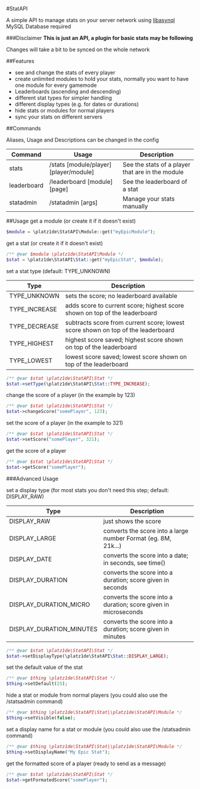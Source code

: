 #StatAPI

A simple API to manage stats on your server network using [libasynql](https://github.com/poggit/libasynql)<br>
MySQL Database required

###Disclaimer
**This is just an API, a plugin for basic stats may be following**

Changes will take a bit to be synced on the whole network

##Features

* see and change the stats of every player
* create unlimited modules to hold your stats, normally you want to have one module for every gamemode
* Leaderboards (ascending and descending)
* different stat types for simpler handling
* different display types (e.g. for dates or durations)
* hide stats or modules for normal players
* sync your stats on different servers

##Commands

Aliases, Usage and Descriptions can be changed in the config

Command | Usage | Description
--------|-------|------------
stats|/stats [module/player] [player/module]|See the stats of a player that are in the module
leaderboard|/leaderboard [module] <stat> [page]|See the leaderboard of a stat
statadmin|/statadmin <subcommand> [args]|Manage your stats manually

##Usage
get a module (or create it if it doesn't exist)
```php
$module = \platz1de\StatAPI\Module::get("myEpicModule");
```

get a stat (or create it if it doesn't exist)
```php
/** @var $module \platz1de\StatAPI\Module */
$stat = \platz1de\StatAPI\Stat::get("myEpicStat", $module);
```

set a stat type (default: TYPE_UNKNOWN)

Type | Description
-----|------------
TYPE_UNKNOWN | sets the score; no leaderboard available
TYPE_INCREASE | adds score to current score; highest score shown on top of the leaderboard
TYPE_DECREASE | subtracts score from current score; lowest score shown on top of the leaderboard
TYPE_HIGHEST | highest score saved; highest score shown on top of the leaderboard
TYPE_LOWEST | lowest score saved; lowest score shown on top of the leaderboard

```php
/** @var $stat \platz1de\StatAPI\Stat */
$stat->setType(\platz1de\StatAPI\Stat::TYPE_INCREASE);
```

change the score of a player (in the example by 123)
```php
/** @var $stat \platz1de\StatAPI\Stat */
$stat->changeScore("somePlayer", 123);
```

set the score of a player (in the example to 321)
```php
/** @var $stat \platz1de\StatAPI\Stat */
$stat->setScore("somePlayer", 321);
```

get the score of a player
```php
/** @var $stat \platz1de\StatAPI\Stat */
$stat->getScore("somePlayer");
```

###Advanced Usage

set a display type (for most stats you don't need this step; default: DISPLAY_RAW)

Type | Description
-----|------------
DISPLAY_RAW | just shows the score
DISPLAY_LARGE | converts the score into a large number Format (eg. 8M, 21k...)
DISPLAY_DATE | converts the score into a date; in seconds, see time()
DISPLAY_DURATION | converts the score into a duration; score given in seconds
DISPLAY_DURATION_MICRO | converts the score into a duration; score given in microseconds
DISPLAY_DURATION_MINUTES | converts the score into a duration; score given in minutes

```php
/** @var $stat \platz1de\StatAPI\Stat */
$stat->setDisplayType(\platz1de\StatAPI\Stat::DISPLAY_LARGE);
```

set the default value of the stat
```php
/** @var $thing \platz1de\StatAPI\Stat */
$thing->setDefault(25);
```

hide a stat or module from normal players (you could also use the /statsadmin command)
```php
/** @var $thing \platz1de\StatAPI\Stat|\platz1de\StatAPI\Module */
$thing->setVisible(false);
```

set a display name for a stat or module (you could also use the /statsadmin command)
```php
/** @var $thing \platz1de\StatAPI\Stat|\platz1de\StatAPI\Module */
$thing->setDisplayName("My Epic Stat");
```

get the formatted score of a player (ready to send as a message)
```php
/** @var $stat \platz1de\StatAPI\Stat */
$stat->getFormatedScore("somePlayer");
```

